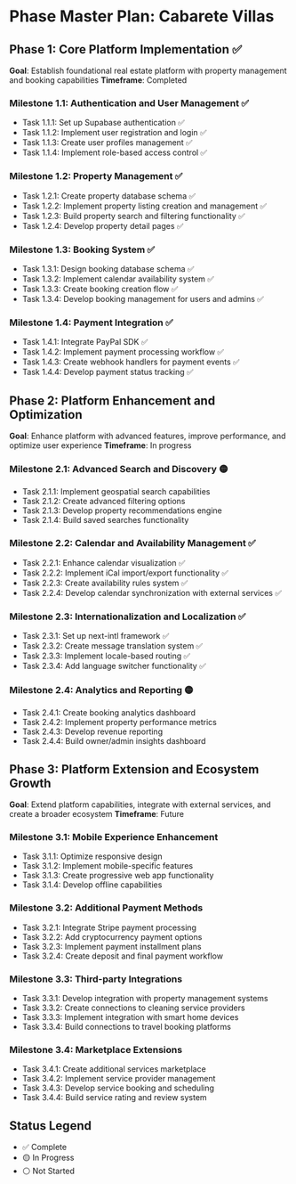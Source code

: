# Phase Master Plan: Cabarete Villas

## Phase 1: Core Platform Implementation ✅
**Goal**: Establish foundational real estate platform with property management and booking capabilities
**Timeframe**: Completed

### Milestone 1.1: Authentication and User Management ✅
- Task 1.1.1: Set up Supabase authentication ✅
- Task 1.1.2: Implement user registration and login ✅
- Task 1.1.3: Create user profiles management ✅
- Task 1.1.4: Implement role-based access control ✅

### Milestone 1.2: Property Management ✅
- Task 1.2.1: Create property database schema ✅
- Task 1.2.2: Implement property listing creation and management ✅
- Task 1.2.3: Build property search and filtering functionality ✅
- Task 1.2.4: Develop property detail pages ✅

### Milestone 1.3: Booking System ✅
- Task 1.3.1: Design booking database schema ✅
- Task 1.3.2: Implement calendar availability system ✅
- Task 1.3.3: Create booking creation flow ✅
- Task 1.3.4: Develop booking management for users and admins ✅

### Milestone 1.4: Payment Integration ✅
- Task 1.4.1: Integrate PayPal SDK ✅
- Task 1.4.2: Implement payment processing workflow ✅
- Task 1.4.3: Create webhook handlers for payment events ✅
- Task 1.4.4: Develop payment status tracking ✅

## Phase 2: Platform Enhancement and Optimization
**Goal**: Enhance platform with advanced features, improve performance, and optimize user experience
**Timeframe**: In progress

### Milestone 2.1: Advanced Search and Discovery 🟡
- Task 2.1.1: Implement geospatial search capabilities
- Task 2.1.2: Create advanced filtering options
- Task 2.1.3: Develop property recommendations engine
- Task 2.1.4: Build saved searches functionality

### Milestone 2.2: Calendar and Availability Management ✅
- Task 2.2.1: Enhance calendar visualization ✅
- Task 2.2.2: Implement iCal import/export functionality ✅
- Task 2.2.3: Create availability rules system ✅
- Task 2.2.4: Develop calendar synchronization with external services ✅

### Milestone 2.3: Internationalization and Localization ✅
- Task 2.3.1: Set up next-intl framework ✅
- Task 2.3.2: Create message translation system ✅
- Task 2.3.3: Implement locale-based routing ✅
- Task 2.3.4: Add language switcher functionality ✅

### Milestone 2.4: Analytics and Reporting 🟡
- Task 2.4.1: Create booking analytics dashboard
- Task 2.4.2: Implement property performance metrics
- Task 2.4.3: Develop revenue reporting
- Task 2.4.4: Build owner/admin insights dashboard

## Phase 3: Platform Extension and Ecosystem Growth
**Goal**: Extend platform capabilities, integrate with external services, and create a broader ecosystem
**Timeframe**: Future

### Milestone 3.1: Mobile Experience Enhancement
- Task 3.1.1: Optimize responsive design
- Task 3.1.2: Implement mobile-specific features
- Task 3.1.3: Create progressive web app functionality
- Task 3.1.4: Develop offline capabilities

### Milestone 3.2: Additional Payment Methods
- Task 3.2.1: Integrate Stripe payment processing
- Task 3.2.2: Add cryptocurrency payment options
- Task 3.2.3: Implement payment installment plans
- Task 3.2.4: Create deposit and final payment workflow

### Milestone 3.3: Third-party Integrations
- Task 3.3.1: Develop integration with property management systems
- Task 3.3.2: Create connections to cleaning service providers
- Task 3.3.3: Implement integration with smart home devices
- Task 3.3.4: Build connections to travel booking platforms

### Milestone 3.4: Marketplace Extensions
- Task 3.4.1: Create additional services marketplace
- Task 3.4.2: Implement service provider management
- Task 3.4.3: Develop service booking and scheduling
- Task 3.4.4: Build service rating and review system

## Status Legend
- ✅ Complete
- 🟡 In Progress
- ⚪ Not Started
